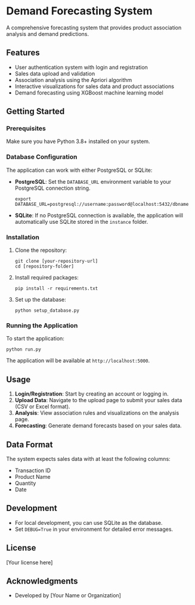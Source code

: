 # Demand Forecasting System

A comprehensive forecasting system that provides product association analysis and demand predictions.

## Features

- User authentication system with login and registration
- Sales data upload and validation
- Association analysis using the Apriori algorithm
- Interactive visualizations for sales data and product associations
- Demand forecasting using XGBoost machine learning model

## Getting Started

### Prerequisites

Make sure you have Python 3.8+ installed on your system.

### Database Configuration

The application can work with either PostgreSQL or SQLite:

- **PostgreSQL**: Set the `DATABASE_URL` environment variable to your PostgreSQL connection string.
  ```
  export DATABASE_URL=postgresql://username:password@localhost:5432/dbname
  ```

- **SQLite**: If no PostgreSQL connection is available, the application will automatically use SQLite stored in the `instance` folder.

### Installation

1. Clone the repository:
   ```
   git clone [your-repository-url]
   cd [repository-folder]
   ```

2. Install required packages:
   ```
   pip install -r requirements.txt
   ```

3. Set up the database:
   ```
   python setup_database.py
   ```

### Running the Application

To start the application:

```
python run.py
```

The application will be available at `http://localhost:5000`.

## Usage

1. **Login/Registration**: Start by creating an account or logging in.
2. **Upload Data**: Navigate to the upload page to submit your sales data (CSV or Excel format).
3. **Analysis**: View association rules and visualizations on the analysis page.
4. **Forecasting**: Generate demand forecasts based on your sales data.

## Data Format

The system expects sales data with at least the following columns:
- Transaction ID
- Product Name
- Quantity
- Date

## Development

- For local development, you can use SQLite as the database.
- Set `DEBUG=True` in your environment for detailed error messages.

## License

[Your license here]

## Acknowledgments

- Developed by [Your Name or Organization]